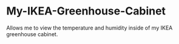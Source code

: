 # My-IKEA-Greenhouse-Cabinet
Allows me to view the temperature and humidity inside of my IKEA greenhouse cabinet.

